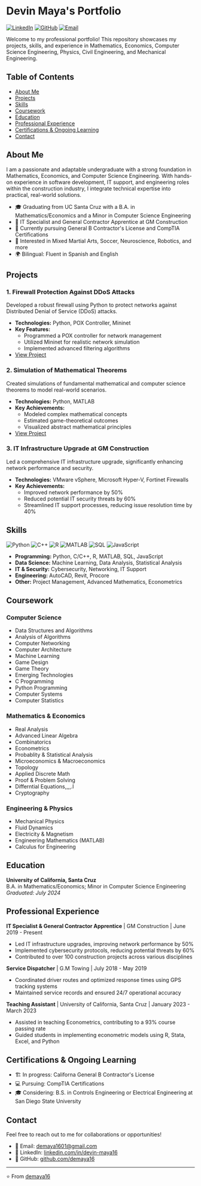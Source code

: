 # Devin Maya's Portfolio

[![LinkedIn](https://img.shields.io/badge/-LinkedIn-0077B5?style=flat-square&logo=LinkedIn&logoColor=white)](https://linkedin.com/in/devin-maya16)
[![GitHub](https://img.shields.io/badge/-GitHub-181717?style=flat-square&logo=GitHub&logoColor=white)](https://github.com/demaya16)
[![Email](https://img.shields.io/badge/-Email-D14836?style=flat-square&logo=Gmail&logoColor=white)](mailto:demaya1601@gmail.com)

Welcome to my professional portfolio! This repository showcases my projects, skills, and experience in Mathematics, Economics, Computer Science Engineering, Physics, Civil Engineering, and Mechanical Engineering.

## Table of Contents
- [About Me](#about-me)
- [Projects](#projects)
- [Skills](#skills)
- [Coursework](#coursework)
- [Education](#education)
- [Professional Experience](#professional-experience)
- [Certifications & Ongoing Learning](#certifications--ongoing-learning)
- [Contact](#contact)

## About Me

I am a passionate and adaptable undergraduate with a strong foundation in Mathematics, Economics, and Computer Science Engineering. With hands-on experience in software development, IT support, and engineering roles within the construction industry, I integrate technical expertise into practical, real-world solutions.

- 🎓 Graduating from UC Santa Cruz with a B.A. in Mathematics/Economics and a Minor in Computer Science Engineering
- 💼 IT Specialist and General Contractor Apprentice at GM Construction
- 🌱 Currently pursuing General B Contractor's License and CompTIA Certifications
- 🔭 Interested in Mixed Martial Arts, Soccer, Neuroscience, Robotics, and more
- 🌍 Bilingual: Fluent in Spanish and English

## Projects

### 1. Firewall Protection Against DDoS Attacks
Developed a robust firewall using Python to protect networks against Distributed Denial of Service (DDoS) attacks.

- **Technologies:** Python, POX Controller, Mininet
- **Key Features:**
  - Programmed a POX controller for network management
  - Utilized Mininet for realistic network simulation
  - Implemented advanced filtering algorithms
- [View Project](https://github.com/demaya16/firewall-protection-ddos)

### 2. Simulation of Mathematical Theorems
Created simulations of fundamental mathematical and computer science theorems to model real-world scenarios.

- **Technologies:** Python, MATLAB
- **Key Achievements:**
  - Modeled complex mathematical concepts
  - Estimated game-theoretical outcomes
  - Visualized abstract mathematical principles
- [View Project](https://github.com/demaya16/mathematical-simulations)

### 3. IT Infrastructure Upgrade at GM Construction
Led a comprehensive IT infrastructure upgrade, significantly enhancing network performance and security.

- **Technologies:** VMware vSphere, Microsoft Hyper-V, Fortinet Firewalls
- **Key Achievements:**
  - Improved network performance by 50%
  - Reduced potential IT security threats by 60%
  - Streamlined IT support processes, reducing issue resolution time by 40%

## Skills

![Python](https://img.shields.io/badge/-Python-3776AB?style=flat-square&logo=Python&logoColor=white)
![C++](https://img.shields.io/badge/-C++-00599C?style=flat-square&logo=C%2B%2B&logoColor=white)
![R](https://img.shields.io/badge/-R-276DC3?style=flat-square&logo=R&logoColor=white)
![MATLAB](https://img.shields.io/badge/-MATLAB-0076A8?style=flat-square&logo=Mathworks&logoColor=white)
![SQL](https://img.shields.io/badge/-SQL-4479A1?style=flat-square&logo=MySQL&logoColor=white)
![JavaScript](https://img.shields.io/badge/-JavaScript-F7DF1E?style=flat-square&logo=JavaScript&logoColor=black)

- **Programming:** Python, C/C++, R, MATLAB, SQL, JavaScript
- **Data Science:** Machine Learning, Data Analysis, Statistical Analysis
- **IT & Security:** Cybersecurity, Networking, IT Support
- **Engineering:** AutoCAD, Revit, Procore
- **Other:** Project Management, Advanced Mathematics, Econometrics

## Coursework

### Computer Science
- Data Structures and Algorithms
- Analysis of Algorithms
- Computer Networking
- Computer Architecture
- Machine Learning
- Game Design
- Game Theory
- Emerging Technologies
- C Programming
- Python Programming
- Computer Systems
- Computer Statistics 

### Mathematics & Economics
- Real Analysis
- Advanced Linear Algebra
- Combinatorics
- Econometrics
- Probablity & Statistical Analysis
- Microeconomics & Macroeconomics
- Topology
- Applied Discrete Math
- Proof & Problem Solving
- Differntial Equations,,,,.l
- Cryptography


### Engineering & Physics
- Mechanical Physics
- Fluid Dynamics
- Electricity & Magnetism
- Engineering Mathematics (MATLAB)
- Calculus for Engineering

## Education

**University of California, Santa Cruz**  
B.A. in Mathematics/Economics; Minor in Computer Science Engineering  
*Graduated: July 2024*

## Professional Experience

**IT Specialist & General Contractor Apprentice** | GM Construction | June 2019 - Present
- Led IT infrastructure upgrades, improving network performance by 50%
- Implemented cybersecurity protocols, reducing potential threats by 60%
- Contributed to over 100 construction projects across various disciplines

**Service Dispatcher** | G.M Towing | July 2018 - May 2019
- Coordinated driver routes and optimized response times using GPS tracking systems
- Maintained service records and ensured 24/7 operational accuracy

**Teaching Assistant** | University of California, Santa Cruz | January 2023 - March 2023
- Assisted in teaching Econometrics, contributing to a 93% course passing rate
- Guided students in implementing econometric models using R, Stata, Excel, and Python

## Certifications & Ongoing Learning

- 🏗️ In progress: Californa General B Contractor's License
- 💻 Pursuing: CompTIA Certifications
- 🎓 Considering: B.S. in Controls Engineering or Electrical Engineering at San Diego State University

## Contact

Feel free to reach out to me for collaborations or opportunities!

- 📧 Email: [demaya1601@gmail.com](mailto:demaya1601@gmail.com)
- 💼 LinkedIn: [linkedin.com/in/devin-maya16](https://linkedin.com/in/devin-maya16)
- 🐙 GitHub: [github.com/demaya16](https://github.com/demaya16)

---

⭐️ From [demaya16](https://github.com/demaya16)
